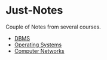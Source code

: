 # Just-Notes
Couple of Notes from several courses.

- [DBMS](DBMS.md)
- [Operating Systems](OS.md)
- [Computer Networks](CN.md)